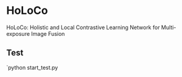 # HoLoCo
HoLoCo: Holistic and Local Contrastive Learning Network for Multi-exposure Image Fusion

## Test
`python start_test.py
